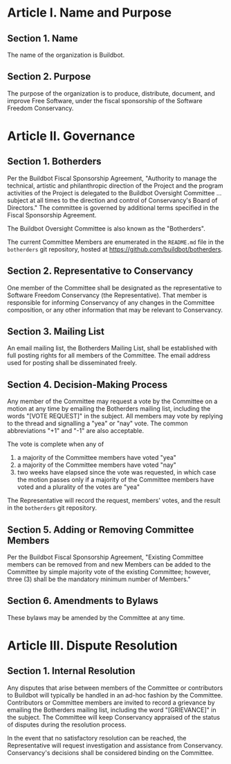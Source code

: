 Article I. Name and Purpose
===========================

Section 1. Name
---------------

The name of the organization is Buildbot.

Section 2. Purpose
------------------

The purpose of the organization is to produce, distribute, document, and improve Free Software, under the fiscal sponsorship of the Software Freedom Conservancy.

Article II. Governance
======================

Section 1. Botherders
---------------------

Per the Buildbot Fiscal Sponsorship Agreement, "Authority to manage the technical, artistic and philanthropic direction of the Project and the program activities of the Project is delegated to the Buildbot Oversight Committee ...  subject at all times to the direction and control of Conservancy's Board of Directors."
The committee is governed by additional terms specified in the Fiscal Sponsorship Agreement.

The Buildbot Oversight Committee is also known as the "Botherders".

The current Committee Members are enumerated in the ``README.md`` file in the ``botherders`` git repository, hosted at https://github.com/buildbot/botherders.

Section 2. Representative to Conservancy
----------------------------------------

One member of the Committee shall be designated as the representative to Software Freedom Conservancy (the Representative).
That member is responsible for informing Conservancy of any changes in the Committee composition, or any other information that may be relevant to Conservancy.

Section 3. Mailing List
-----------------------

An email mailing list, the Botherders Mailing List, shall be established with full posting rights for all members of the Committee.
The email address used for posting shall be disseminated freely.

Section 4. Decision-Making Process
----------------------------------

Any member of the Committee may request a vote by the Committee on a motion at any time by emailing the Botherders mailing list, including the words "[VOTE REQUEST]" in the subject.
All members may vote by replying to the thread and signalling a "yea" or "nay" vote.
The common abbreviations "+1" and "-1" are also acceptable.

The vote is complete when any of

 1. a majority of the Committee members have voted "yea"
 2. a majority of the Committee members have voted "nay"
 3. two weeks have elapsed since the vote was requested, in which case the motion passes only if a majority of the Committee members have voted and a plurality of the votes are "yea"

The Representative will record the request, members' votes, and the result in the ``botherders`` git repository.

Section 5. Adding or Removing Committee Members
-----------------------------------------------

Per the Buildbot Fiscal Sponsorship Agreement, "Existing Committee members can be removed from and new Members can be added to the Committee by simple majority vote of the existing Committee; however, three (3) shall be the mandatory minimum number of Members."

Section 6. Amendments to Bylaws
-------------------------------

These bylaws may be amended by the Committee at any time.

Article III. Dispute Resolution
===============================

Section 1. Internal Resolution
------------------------------

Any disputes that arise between members of the Committee or contributors to Buildbot will typically be handled in an ad-hoc fashion by the Committee.
Contributors or Committee members are invited to record a grievance by emailing the Botherders mailing list, including the word "[GRIEVANCE]" in the subject.
The Committee will keep Conservancy appraised of the status of disputes during the resolution process.

In the event that no satisfactory resolution can be reached, the Representative will request investigation and assistance from Conservancy.
Conservancy's decisions shall be considered binding on the Committee.
